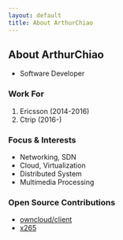 ```yaml
---
layout: default
title: About ArthurChiao
---
```


## About ArthurChiao

* Software Developer

### Work For

1. Ericsson (2014-2016)
1. Ctrip (2016-)

### Focus & Interests

* Networking, SDN
* Cloud, Virtualization
* Distributed System
* Multimedia Processing

### Open Source Contributions

* [owncloud/client](https://github.com/owncloud/client)
* [x265](https://bitbucket.org/multicoreware/x265/wiki/Home)
